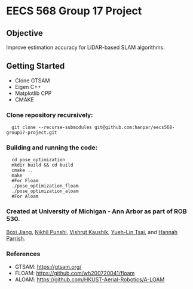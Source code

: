 # EECS 568 Group 17 Project

## Objective

Improve estimation accuracy for LiDAR-based SLAM algorithms.

## Getting Started

- Clone GTSAM
- Eigen C++
- Matplotlib CPP
- CMAKE

### Clone repository recursively:
```
  git clone --recurse-submodules git@github.com:hanpar/eecs568-group17-project.git
```

### Building and running the code:
```
  cd pose_optimization
  mkdir build && cd build
  cmake ..
  make
  #For Floam
  ./pose_optimization_floam 
  ./pose_optimization_aloam
  #For Aloam
```

### Created at University of Michigan - Ann Arbor as part of ROB 530.
[Boxi Jiang](mailto:boxij@umich.edu), [Nikhil Punshi](mailto:npunshi@umich.edu), [Vishrut Kaushik](mailto:vishrutk@umich.edu), [Yueh-Lin Tsai](mailto:yuehlint@umich.edu), and [Hannah Parrish](mailto:hjpa@umich.edu).

### References 

- GTSAM: https://gtsam.org/
- FLOAM: https://github.com/wh200720041/floam
- ALOAM: https://github.com/HKUST-Aerial-Robotics/A-LOAM
